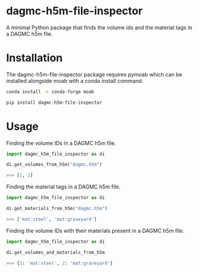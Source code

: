 
# dagmc-h5m-file-inspector

A minimal Python package that finds the volume ids and the material tags in a
DAGMC h5m file.


# Installation

The dagmc-h5m-file-inspector package requires pymoab which can be installed
alongside moab with a conda install command.

```bash
conda install -c conda-forge moab

pip install dagmc-h5m-file-inspector
```


# Usage

Finding the volume IDs in a DAGMC h5m file.

```python
import dagmc_h5m_file_inspector as di

di.get_volumes_from_h5m("dagmc.h5m")

>>> [1, 2]
```

Finding the material tags in a DAGMC h5m file.

```python
import dagmc_h5m_file_inspector as di

di.get_materials_from_h5m("dagmc.h5m")

>>> ['mat:steel', 'mat:graveyard']
```

Finding the volume IDs with their materials present in a DAGMC h5m file.

```python
import dagmc_h5m_file_inspector as di

di.get_volumes_and_materials_from_h5m

>>> {1: 'mat:steel', 2: 'mat:graveyard'}
```


